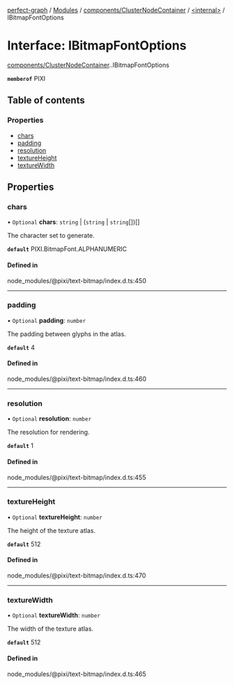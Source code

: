 [perfect-graph](../README.md) / [Modules](../modules.md) / [components/ClusterNodeContainer](../modules/components_ClusterNodeContainer.md) / [<internal\>](../modules/components_ClusterNodeContainer._internal_.md) / IBitmapFontOptions

# Interface: IBitmapFontOptions

[components/ClusterNodeContainer](../modules/components_ClusterNodeContainer.md).[<internal>](../modules/components_ClusterNodeContainer._internal_.md).IBitmapFontOptions

**`memberof`** PIXI

## Table of contents

### Properties

- [chars](components_ClusterNodeContainer._internal_.IBitmapFontOptions.md#chars)
- [padding](components_ClusterNodeContainer._internal_.IBitmapFontOptions.md#padding)
- [resolution](components_ClusterNodeContainer._internal_.IBitmapFontOptions.md#resolution)
- [textureHeight](components_ClusterNodeContainer._internal_.IBitmapFontOptions.md#textureheight)
- [textureWidth](components_ClusterNodeContainer._internal_.IBitmapFontOptions.md#texturewidth)

## Properties

### chars

• `Optional` **chars**: `string` \| (`string` \| `string`[])[]

The character set to generate.

**`default`** PIXI.BitmapFont.ALPHANUMERIC

#### Defined in

node_modules/@pixi/text-bitmap/index.d.ts:450

___

### padding

• `Optional` **padding**: `number`

The padding between glyphs in the atlas.

**`default`** 4

#### Defined in

node_modules/@pixi/text-bitmap/index.d.ts:460

___

### resolution

• `Optional` **resolution**: `number`

The resolution for rendering.

**`default`** 1

#### Defined in

node_modules/@pixi/text-bitmap/index.d.ts:455

___

### textureHeight

• `Optional` **textureHeight**: `number`

The height of the texture atlas.

**`default`** 512

#### Defined in

node_modules/@pixi/text-bitmap/index.d.ts:470

___

### textureWidth

• `Optional` **textureWidth**: `number`

The width of the texture atlas.

**`default`** 512

#### Defined in

node_modules/@pixi/text-bitmap/index.d.ts:465
